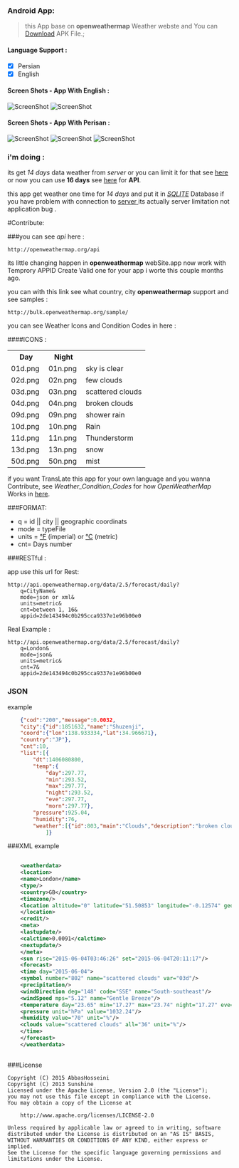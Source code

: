 
### Android App:

>this App base on **openweathermap** Weather webste and You can [Download](https://raw.githubusercontent.com/abbashosseini/Android-Persian-weather/master/app/app-release.apk) APK File.;

#### Language Support :

- [x]  Persian
- [x]  English
	
#### Screen Shots - App With English :
![ScreenShot](https://github.com/abbashosseini/Android-Persian-weather/blob/master/ScreenShots/ScreenShot1.gif)
![ScreenShot](https://github.com/abbashosseini/Android-Persian-weather/blob/master/ScreenShots/ScreenShot2.gif)


#### Screen Shots - App With Perisan :
![ScreenShot](https://github.com/abbashosseini/Android-Persian-weather/blob/master/4.jpg)
![ScreenShot](https://github.com/abbashosseini/Android-Persian-weather/blob/master/2.jpg)
![ScreenShot](https://github.com/abbashosseini/Android-Persian-weather/blob/master/3.jpg)

### i'm doing :

its get *14 days* data weather from *server* or you can limit it for that see [here](http://openweathermap.org/forecast5) or now you can use **16 days** see [here](http://openweathermap.org/forecast16) for **API**.

this app get weather one time for *14 days* and put it in [*SQLITE*](http://developer.android.com/guide/topics/providers/content-providers.html) Database if you have problem with connection to [server ](http://openweathermap.org/) its actually server limitation not application bug .


#Contribute:


###you can see *api* here :

	http://openweathermap.org/api

its little changing happen in **openweathermap** webSite.app now work with Temprory APPID Create Valid one for your app 
i worte this couple months ago.

you can with this link see what country, city **openweathermap** support and see samples :

	http://bulk.openweathermap.org/sample/


you can see Weather Icons and Condition Codes in here :


####ICONS : 

<table>
		<tbody><tr>
			<th> Day </th>
			<th>Night  </th>
			<th></th>
		</tr>
		<tr>
			<td>01d.png  <img src="http://openweathermap.org/img/w/01d.png" alt="">  </td>
			<td> 01n.png  <img src="http://openweathermap.org/img/w/01n.png" alt="">  </td>
			<td> sky is clear </td>
		</tr>
		<tr>
			<td>02d.png  <img src="http://openweathermap.org/img/w/02d.png" alt=""> </td>
			<td> 02n.png  <img src="http://openweathermap.org/img/w/02n.png" alt="">  </td>
			<td> few clouds </td>
		</tr>
		<tr>
			<td>03d.png  <img src="http://openweathermap.org/img/w/03d.png" alt="">  </td>
			<td> 03n.png  <img src="http://openweathermap.org/img/w/03n.png" alt="">  </td>
			<td> scattered clouds </td>
		</tr>
		<tr>
			<td>04d.png  <img src="http://openweathermap.org/img/w/04d.png" alt=""> </td>
			<td> 04n.png  <img src="http://openweathermap.org/img/w/04n.png" alt="">  </td>
			<td> broken clouds </td>
		</tr>
		<tr>
			<td>09d.png  <img src="http://openweathermap.org/img/w/09d.png" alt="">  </td>
			<td> 09n.png  <img src="http://openweathermap.org/img/w/09n.png" alt="">  </td>
			<td> shower rain </td>
		</tr>
		<tr>
			<td>10d.png  <img src="http://openweathermap.org/img/w/10d.png" alt="">  </td>
			<td> 10n.png  <img src="http://openweathermap.org/img/w/10n.png" alt="">  </td>
			<td> Rain </td>
		</tr>
		<tr>
			<td>11d.png  <img src="http://openweathermap.org/img/w/11d.png" alt="">  </td>
			<td> 11n.png  <img src="http://openweathermap.org/img/w/11n.png" alt="">  </td>
			<td> Thunderstorm </td>
		</tr>
		<tr>
			<td>13d.png  <img src="http://openweathermap.org/img/w/13d.png" alt="">  </td>
			<td> 13n.png  <img src="http://openweathermap.org/img/w/13n.png" alt="">  </td>
			<td> snow  </td>
		</tr>
		<tr>
			<td>50d.png  <img src="http://openweathermap.org/img/w/50d.png" alt="">  </td>
			<td> 50n.png  <img src="http://openweathermap.org/img/w/50n.png" alt="">  </td>
			<td> mist </td>
		</tr>
	</tbody></table>

if you want TransLate this app  for your own language and you wanna Contribute, see *Weather_Condition_Codes*  for how *OpenWeatherMap* Works in [here](http://bugs.openweathermap.org/projects/api/wiki/Weather_Condition_Codes).
	
###FORMAT:

* q = id || city || geographic coordinats
* mode = typeFile
* units =  [°F](https://en.wikipedia.org/wiki/Fahrenheit) (imperial) or [°C](https://en.wikipedia.org/wiki/Celsius) (metric)
* cnt= Days number
	


###RESTful :

app use this url for Rest:

	http://api.openweathermap.org/data/2.5/forecast/daily?
		q=CityName&
		mode=json or xml&
		units=metric&
		cnt=between 1, 16&
		appid=2de143494c0b295cca9337e1e96b00e0

Real Example :

	http://api.openweathermap.org/data/2.5/forecast/daily?
		q=London&
		mode=json&
		units=metric&
		cnt=7&
		appid=2de143494c0b295cca9337e1e96b00e0
		
### JSON
example
```json
	{"cod":"200","message":0.0032,
	"city":{"id":1851632,"name":"Shuzenji",
	"coord":{"lon":138.933334,"lat":34.966671},
	"country":"JP"},
	"cnt":10,
	"list":[{
	    "dt":1406080800,
	    "temp":{
	        "day":297.77,
	        "min":293.52,
	        "max":297.77,
	        "night":293.52,
	        "eve":297.77,
	        "morn":297.77},
	    "pressure":925.04,
	    "humidity":76,
	    "weather":[{"id":803,"main":"Clouds","description":"broken clouds","icon":"04d"}],}
	        ]}
```	        
###XML
example
```xml	
	
	<weatherdata>
	<location>
	<name>London</name>
	<type/>
	<country>GB</country>
	<timezone/>
	<location altitude="0" latitude="51.50853" longitude="-0.12574" geobase="geonames" geobaseid="0"/>
	</location>
	<credit/>
	<meta>
	<lastupdate/>
	<calctime>0.0091</calctime>
	<nextupdate/>
	</meta>
	<sun rise="2015-06-04T03:46:26" set="2015-06-04T20:11:17"/>
	<forecast>
	<time day="2015-06-04">
	<symbol number="802" name="scattered clouds" var="03d"/>
	<precipitation/>
	<windDirection deg="148" code="SSE" name="South-southeast"/>
	<windSpeed mps="5.12" name="Gentle Breeze"/>
	<temperature day="23.65" min="17.27" max="23.74" night="17.27" eve="22.94" morn="17.54"/>
	<pressure unit="hPa" value="1032.24"/>
	<humidity value="70" unit="%"/>
	<clouds value="scattered clouds" all="36" unit="%"/>
	</time>
	</forecast>
	</weatherdata>
	
```
###License

	Copyright (C) 2015 AbbasHosseini
	Copyright (C) 2013 Sunshine
	Licensed under the Apache License, Version 2.0 (the "License");
	you may not use this file except in compliance with the License.
	You may obtain a copy of the License at
	
	    http://www.apache.org/licenses/LICENSE-2.0
	
	Unless required by applicable law or agreed to in writing, software
	distributed under the License is distributed on an "AS IS" BASIS,
	WITHOUT WARRANTIES OR CONDITIONS OF ANY KIND, either express or implied.
	See the License for the specific language governing permissions and
	limitations under the License.
